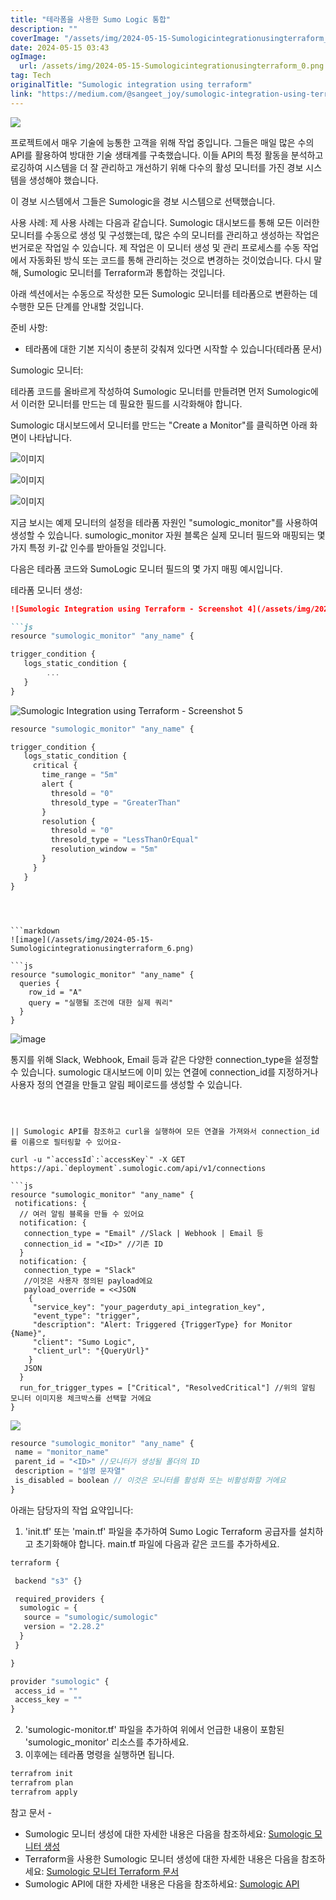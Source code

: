 ```yaml
---
title: "테라폼을 사용한 Sumo Logic 통합"
description: ""
coverImage: "/assets/img/2024-05-15-Sumologicintegrationusingterraform_0.png"
date: 2024-05-15 03:43
ogImage: 
  url: /assets/img/2024-05-15-Sumologicintegrationusingterraform_0.png
tag: Tech
originalTitle: "Sumologic integration using terraform"
link: "https://medium.com/@sangeet_joy/sumologic-integration-using-terraform-885065421f4f"
---
```



<img src="/assets/img/2024-05-15-Sumologicintegrationusingterraform_0.png" />

프로젝트에서 매우 기술에 능통한 고객을 위해 작업 중입니다. 그들은 매일 많은 수의 API를 활용하여 방대한 기술 생태계를 구축했습니다. 이들 API의 특정 활동을 분석하고 로깅하여 시스템을 더 잘 관리하고 개선하기 위해 다수의 활성 모니터를 가진 경보 시스템을 생성해야 했습니다.

이 경보 시스템에서 그들은 Sumologic을 경보 시스템으로 선택했습니다.

사용 사례:
제 사용 사례는 다음과 같습니다. Sumologic 대시보드를 통해 모든 이러한 모니터를 수동으로 생성 및 구성했는데, 많은 수의 모니터를 관리하고 생성하는 작업은 번거로운 작업일 수 있습니다. 제 작업은 이 모니터 생성 및 관리 프로세스를 수동 작업에서 자동화된 방식 또는 코드를 통해 관리하는 것으로 변경하는 것이었습니다. 다시 말해, Sumologic 모니터를 Terraform과 통합하는 것입니다.



아래 섹션에서는 수동으로 작성한 모든 Sumologic 모니터를 테라폼으로 변환하는 데 수행한 모든 단계를 안내할 것입니다.

준비 사항:

- 테라폼에 대한 기본 지식이 충분히 갖춰져 있다면 시작할 수 있습니다(테라폼 문서)

Sumologic 모니터:



테라폼 코드를 올바르게 작성하여 Sumologic 모니터를 만들려면 먼저 Sumologic에서 이러한 모니터를 만드는 데 필요한 필드를 시각화해야 합니다.

Sumologic 대시보드에서 모니터를 만드는 "Create a Monitor"를 클릭하면 아래 화면이 나타납니다.

![이미지](/assets/img/2024-05-15-Sumologicintegrationusingterraform_1.png)

![이미지](/assets/img/2024-05-15-Sumologicintegrationusingterraform_2.png)



![이미지](/assets/img/2024-05-15-Sumologicintegrationusingterraform_3.png)

지금 보시는 예제 모니터의 설정을 테라폼 자원인 "sumologic_monitor"를 사용하여 생성할 수 있습니다. sumologic_monitor 자원 블록은 실제 모니터 필드와 매핑되는 몇 가지 특정 키-값 인수를 받아들일 것입니다.

다음은 테라폼 코드와 SumoLogic 모니터 필드의 몇 가지 매핑 예시입니다.

테라폼 모니터 생성:



```markdown
![Sumologic Integration using Terraform - Screenshot 4](/assets/img/2024-05-15-Sumologicintegrationusingterraform_4.png)

```js
resource "sumologic_monitor" "any_name" {

trigger_condition {
   logs_static_condition {
        ...
   }
}
```

![Sumologic Integration using Terraform - Screenshot 5](/assets/img/2024-05-15-Sumologicintegrationusingterraform_5.png)

```js
resource "sumologic_monitor" "any_name" {

trigger_condition {
   logs_static_condition {
     critical {
       time_range = "5m"
       alert {
         thresold = "0"
         thresold_type = "GreaterThan"
       }
       resolution {
         thresold = "0"
         thresold_type = "LessThanOrEqual"
         resolution_window = "5m" 
       }
     }
   }
}
``` 
```



```markdown
![image](/assets/img/2024-05-15-Sumologicintegrationusingterraform_6.png)

```js
resource "sumologic_monitor" "any_name" {
  queries {
    row_id = "A"
    query = "실행될 조건에 대한 실제 쿼리"
  }
}
```

![image](/assets/img/2024-05-15-Sumologicintegrationusingterraform_7.png)

통지를 위해 Slack, Webhook, Email 등과 같은 다양한 connection_type을 설정할 수 있습니다. sumologic 대시보드에 이미 있는 연결에 connection_id를 지정하거나 사용자 정의 연결을 만들고 알림 페이로드를 생성할 수 있습니다.
```



|| Sumologic API를 참조하고 curl을 실행하여 모든 연결을 가져와서 connection_id를 이름으로 필터링할 수 있어요-

curl -u "`accessId`:`accessKey`" -X GET https://api.`deployment`.sumologic.com/api/v1/connections

```js
resource "sumologic_monitor" "any_name" {
 notifications: {
  // 여러 알림 블록을 만들 수 있어요
  notification: {
   connection_type = "Email" //Slack | Webhook | Email 등
   connection_id = "<ID>" //기존 ID
  }
  notification: {
   connection_type = "Slack"
   //이것은 사용자 정의된 payload에요
   payload_override = <<JSON 
    {
     "service_key": "your_pagerduty_api_integration_key",
     "event_type": "trigger",
     "description": "Alert: Triggered {TriggerType} for Monitor {Name}",
     "client": "Sumo Logic",
     "client_url": "{QueryUrl}"
    }
   JSON
  }
  run_for_trigger_types = ["Critical", "ResolvedCritical"] //위의 알림 모니터 이미지용 체크박스를 선택할 거에요
}
```

<img src="/assets/img/2024-05-15-Sumologicintegrationusingterraform_8.png" />

```js
resource "sumologic_monitor" "any_name" {
 name = "monitor_name"
 parent_id = "<ID>" //모니터가 생성될 폴더의 ID
 description = "설명 문자열"
 is_disabled = boolean // 이것은 모니터를 활성화 또는 비활성화할 거에요
}
```



아래는 담당자의 작업 요약입니다:

1. 'init.tf' 또는 'main.tf' 파일을 추가하여 Sumo Logic Terraform 공급자를 설치하고 초기화해야 합니다. main.tf 파일에 다음과 같은 코드를 추가하세요.

```js
terraform {

 backend "s3" {}

 required_providers {
  sumologic = {
   source = "sumologic/sumologic"
   version = "2.28.2"
  }
 }

}

provider "sumologic" {
 access_id = ""
 access_key = ""
}
```

2. 'sumologic-monitor.tf' 파일을 추가하여 위에서 언급한 내용이 포함된 'sumologic_monitor' 리소스를 추가하세요.
3. 이후에는 테라폼 명령을 실행하면 됩니다.



```js
terrafrom init
terrafrom plan
terrafrom apply
```

참고 문서 -

- Sumologic 모니터 생성에 대한 자세한 내용은 다음을 참조하세요: [Sumologic 모니터 생성](https://help.sumologic.com/docs/alerts/monitors/create-monitor/)
- Terraform을 사용한 Sumologic 모니터 생성에 대한 자세한 내용은 다음을 참조하세요: [Sumologic 모니터 Terraform 문서](https://registry.terraform.io/providers/SumoLogic/sumologic/latest/docs/resources/monitor)
- Sumologic API에 대한 자세한 내용은 다음을 참조하세요: [Sumologic API](https://api.sumologic.com/docs/#section/Getting-Started/API-Endpoints)